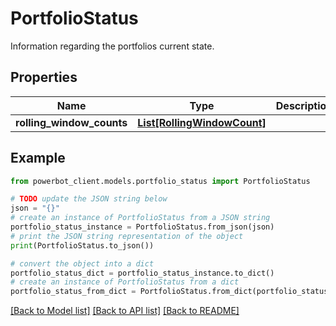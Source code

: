 # PortfolioStatus

Information regarding the portfolios current state.

## Properties

Name | Type | Description | Notes
------------ | ------------- | ------------- | -------------
**rolling_window_counts** | [**List[RollingWindowCount]**](RollingWindowCount.md) |  | [optional] 

## Example

```python
from powerbot_client.models.portfolio_status import PortfolioStatus

# TODO update the JSON string below
json = "{}"
# create an instance of PortfolioStatus from a JSON string
portfolio_status_instance = PortfolioStatus.from_json(json)
# print the JSON string representation of the object
print(PortfolioStatus.to_json())

# convert the object into a dict
portfolio_status_dict = portfolio_status_instance.to_dict()
# create an instance of PortfolioStatus from a dict
portfolio_status_from_dict = PortfolioStatus.from_dict(portfolio_status_dict)
```
[[Back to Model list]](../README.md#documentation-for-models) [[Back to API list]](../README.md#documentation-for-api-endpoints) [[Back to README]](../README.md)


